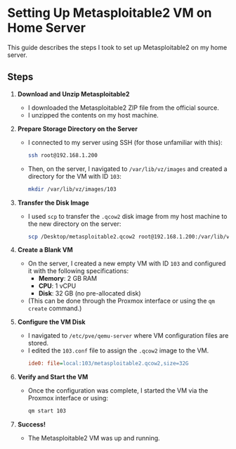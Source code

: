 # Setting Up Metasploitable2 VM on Home Server

This guide describes the steps I took to set up Metasploitable2 on my home server.

## Steps

1. **Download and Unzip Metasploitable2**  
   - I downloaded the Metasploitable2 ZIP file from the official source.  
   - I unzipped the contents on my host machine.

2. **Prepare Storage Directory on the Server**  
   - I connected to my server using SSH (for those unfamiliar with this):  
     ```bash
     ssh root@192.168.1.200
     ```
   - Then, on the server, I navigated to `/var/lib/vz/images` and created a directory for the VM with ID `103`:  
     ```bash
     mkdir /var/lib/vz/images/103
     ```

3. **Transfer the Disk Image**  
   - I used `scp` to transfer the `.qcow2` disk image from my host machine to the new directory on the server:  
     ```bash
     scp /Desktop/metasploitable2.qcow2 root@192.168.1.200:/var/lib/vz/images/103/
     ```

4. **Create a Blank VM**  
   - On the server, I created a new empty VM with ID `103` and configured it with the following specifications:
     - **Memory**: 2 GB RAM
     - **CPU**: 1 vCPU
     - **Disk**: 32 GB (no pre-allocated disk)
   - (This can be done through the Proxmox interface or using the `qm create` command.)

5. **Configure the VM Disk**  
   - I navigated to `/etc/pve/qemu-server` where VM configuration files are stored.  
   - I edited the `103.conf` file to assign the `.qcow2` image to the VM.
     ```ini
     ide0: file=local:103/metasploitable2.qcow2,size=32G
     ```

6. **Verify and Start the VM**  
   - Once the configuration was complete, I started the VM via the Proxmox interface or using:
     ```bash
     qm start 103
     ```

7. **Success!**  
   - The Metasploitable2 VM was up and running.
